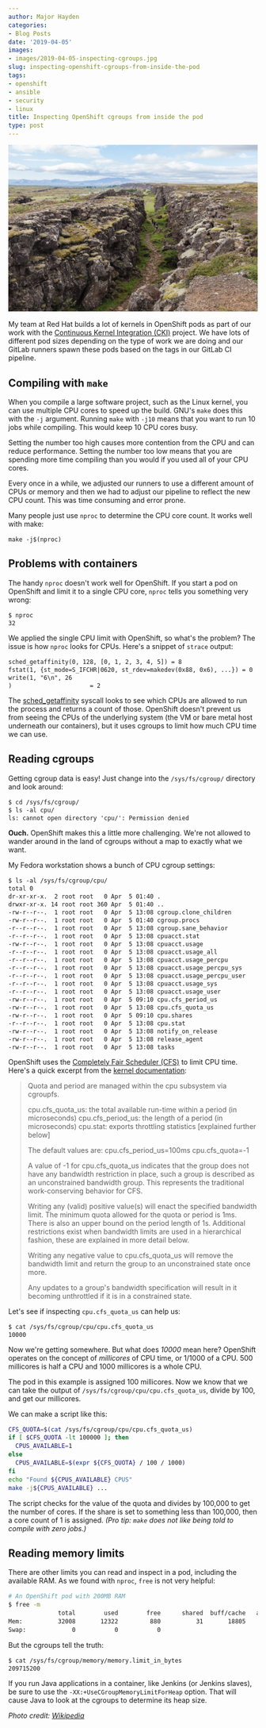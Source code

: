 ```yaml
---
author: Major Hayden
categories:
- Blog Posts
date: '2019-04-05'
images:
- images/2019-04-05-inspecting-cgroups.jpg
slug: inspecting-openshift-cgroups-from-inside-the-pod
tags:
- openshift
- ansible
- security
- linux
title: Inspecting OpenShift cgroups from inside the pod
type: post
---
```


![walking_through_rock_valley]

My team at Red Hat builds a lot of kernels in OpenShift pods as part of our
work with the [Continuous Kernel Integration (CKI)] project. We have lots of
different pod sizes depending on the type of work we are doing and our GitLab
runners spawn these pods based on the tags in our GitLab CI pipeline.

## Compiling with `make`

When you compile a large software project, such as the Linux kernel, you can
use multiple CPU cores to speed up the build. GNU's `make` does this with the
`-j` argument. Running `make` with `-j10` means that you want to run 10 jobs
while compiling. This would keep 10 CPU cores busy.

Setting the number too high causes more contention from the CPU and can
reduce performance. Setting the number too low means that you are spending
more time compiling than you would if you used all of your CPU cores.

Every once in a while, we adjusted our runners to use a different amount of
CPUs or memory and then we had to adjust our pipeline to reflect the new CPU
count. This was time consuming and error prone.

Many people just use `nproc` to determine the CPU core count. It works well
with make:

```
make -j$(nproc)
```

## Problems with containers

The handy `nproc` doesn't work well for OpenShift. If you start a pod on
OpenShift and limit it to a single CPU core, `nproc` tells you something very
wrong:

```
$ nproc
32
```

We applied the single CPU limit with OpenShift, so what's the problem? The
issue is how `nproc` looks for CPUs. Here's a snippet of `strace` output:

```
sched_getaffinity(0, 128, [0, 1, 2, 3, 4, 5]) = 8
fstat(1, {st_mode=S_IFCHR|0620, st_rdev=makedev(0x88, 0x6), ...}) = 0
write(1, "6\n", 26
)                      = 2
```

The [sched_getaffinity] syscall looks to see which CPUs are allowed to run
the process and returns a count of those. OpenShift doesn't prevent us from
seeing the CPUs of the underlying system (the VM or bare metal host
underneath our containers), but it uses cgroups to limit how much CPU time we
can use.

## Reading cgroups

Getting cgroup data is easy! Just change into the `/sys/fs/cgroup/` directory
and look around:

```
$ cd /sys/fs/cgroup/
$ ls -al cpu/
ls: cannot open directory 'cpu/': Permission denied
```

**Ouch.** OpenShift makes this a little more challenging. We're not allowed to
wander around in the land of cgroups without a map to exactly what we want.

My Fedora workstation shows a bunch of CPU cgroup settings:

```
$ ls -al /sys/fs/cgroup/cpu/
total 0
dr-xr-xr-x.  2 root root   0 Apr  5 01:40 .
drwxr-xr-x. 14 root root 360 Apr  5 01:40 ..
-rw-r--r--.  1 root root   0 Apr  5 13:08 cgroup.clone_children
-rw-r--r--.  1 root root   0 Apr  5 01:40 cgroup.procs
-r--r--r--.  1 root root   0 Apr  5 13:08 cgroup.sane_behavior
-r--r--r--.  1 root root   0 Apr  5 13:08 cpuacct.stat
-rw-r--r--.  1 root root   0 Apr  5 13:08 cpuacct.usage
-r--r--r--.  1 root root   0 Apr  5 13:08 cpuacct.usage_all
-r--r--r--.  1 root root   0 Apr  5 13:08 cpuacct.usage_percpu
-r--r--r--.  1 root root   0 Apr  5 13:08 cpuacct.usage_percpu_sys
-r--r--r--.  1 root root   0 Apr  5 13:08 cpuacct.usage_percpu_user
-r--r--r--.  1 root root   0 Apr  5 13:08 cpuacct.usage_sys
-r--r--r--.  1 root root   0 Apr  5 13:08 cpuacct.usage_user
-rw-r--r--.  1 root root   0 Apr  5 09:10 cpu.cfs_period_us
-rw-r--r--.  1 root root   0 Apr  5 13:08 cpu.cfs_quota_us
-rw-r--r--.  1 root root   0 Apr  5 09:10 cpu.shares
-r--r--r--.  1 root root   0 Apr  5 13:08 cpu.stat
-rw-r--r--.  1 root root   0 Apr  5 13:08 notify_on_release
-rw-r--r--.  1 root root   0 Apr  5 13:08 release_agent
-rw-r--r--.  1 root root   0 Apr  5 13:08 tasks
```

OpenShift uses the [Completely Fair Scheduler (CFS)] to limit CPU time. Here's a quick excerpt from the [kernel documentation]:

> Quota and period are managed within the cpu subsystem via cgroupfs.
>
> cpu.cfs_quota_us: the total available run-time within a period (in microseconds)
> cpu.cfs_period_us: the length of a period (in microseconds)
> cpu.stat: exports throttling statistics [explained further below]
>
> The default values are:
> 	cpu.cfs_period_us=100ms
> 	cpu.cfs_quota=-1
>
> A value of -1 for cpu.cfs_quota_us indicates that the group does not have any
> bandwidth restriction in place, such a group is described as an unconstrained
> bandwidth group.  This represents the traditional work-conserving behavior for
> CFS.
>
> Writing any (valid) positive value(s) will enact the specified bandwidth limit.
> The minimum quota allowed for the quota or period is 1ms.  There is also an
> upper bound on the period length of 1s.  Additional restrictions exist when
> bandwidth limits are used in a hierarchical fashion, these are explained in
> more detail below.
>
> Writing any negative value to cpu.cfs_quota_us will remove the bandwidth limit
> and return the group to an unconstrained state once more.
>
> Any updates to a group's bandwidth specification will result in it becoming
> unthrottled if it is in a constrained state.

Let's see if inspecting `cpu.cfs_quota_us` can help us:

```
$ cat /sys/fs/cgroup/cpu/cpu.cfs_quota_us
10000
```

Now we're getting somewhere. But what does *10000* mean here? OpenShift
operates on the concept of *millicores* of CPU time, or 1/1000 of a CPU. 500
millicores is half a CPU and 1000 millicores is a whole CPU.

The pod in this example is assigned 100 millicores. Now we know that we can
take the output of `/sys/fs/cgroup/cpu/cpu.cfs_quota_us`, divide by 100, and
get our millicores.

We can make a script like this:

```bash
CFS_QUOTA=$(cat /sys/fs/cgroup/cpu/cpu.cfs_quota_us)
if [ $CFS_QUOTA -lt 100000 ]; then
  CPUS_AVAILABLE=1
else
  CPUS_AVAILABLE=$(expr ${CFS_QUOTA} / 100 / 1000)
fi
echo "Found ${CPUS_AVAILABLE} CPUS"
make -j${CPUS_AVAILABLE} ...
```

The script checks for the value of the quota and divides by 100,000 to get
the number of cores. If the share is set to something less than 100,000, then
a core count of 1 is assigned. *(Pro tip: `make` does not like being told to
compile with zero jobs.)*

## Reading memory limits

There are other limits you can read and inspect in a pod, including the
available RAM. As we found with `nproc`, `free` is not very helpful:

```bash
# An OpenShift pod with 200MB RAM
$ free -m
              total        used        free      shared  buff/cache   available
Mem:          32008       12322         880          31       18805       19246
Swap:             0           0           0
```

But the cgroups tell the truth:

```
$ cat /sys/fs/cgroup/memory/memory.limit_in_bytes
209715200
```

If you run Java applications in a container, like Jenkins (or Jenkins
slaves), be sure to use the `-XX:+UseCGroupMemoryLimitForHeap` option. That
will cause Java to look at the cgroups to determine its heap size.

*Photo credit: [Wikipedia]*

[walking_through_rock_valley]: /images/2019-04-05-inspecting-cgroups.jpg
[Continuous Kernel Integration (CKI)]: https://cki-project.org/
[sched_getaffinity]: https://linux.die.net/man/2/sched_getaffinity
[Completely Fair Scheduler (CFS)]: https://en.wikipedia.org/wiki/Completely_Fair_Scheduler
[kernel documentation]: https://www.kernel.org/doc/Documentation/scheduler/sched-bwc.txt
[Wikipedia]: https://commons.wikimedia.org/wiki/File:Roca_de_la_Ley,_Parque_Nacional_de_%C3%9Eingvellir,_Su%C3%B0urland,_Islandia,_2014-08-16,_DD_022.JPG